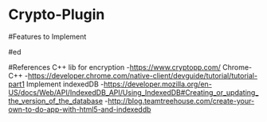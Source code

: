 # Crypto-Plugin

#Features to Implement


#ed



#References
C++ lib for encryption
-https://www.cryptopp.com/
Chrome-C++
-https://developer.chrome.com/native-client/devguide/tutorial/tutorial-part1
Implement indexedDB
-https://developer.mozilla.org/en-US/docs/Web/API/IndexedDB_API/Using_IndexedDB#Creating_or_updating_the_version_of_the_database
-http://blog.teamtreehouse.com/create-your-own-to-do-app-with-html5-and-indexeddb
